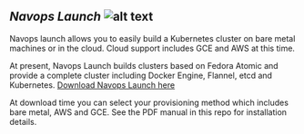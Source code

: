 *Navops Launch* ![alt text](http://www.navops.io/img/launch-logo.png "Launch")
---

Navops launch allows you to easily build a Kubernetes cluster on bare metal machines or in the cloud. Cloud support includes GCE and AWS  at this time.

At present, Navops Launch builds clusters based on Fedora Atomic and provide a complete cluster including Docker Engine, Flannel, etcd and Kubernetes.
[Download Navops Launch here](http://navops.io/launch-1.html)

At download time you can select your provisioning method which includes bare metal, AWS and GCE.
See the PDF manual in this repo for installation details.
